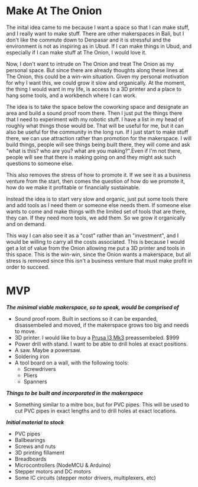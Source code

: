 # Make At The Onion

The inital idea came to me because I want a space so that I can make stuff, and I really want to make stuff.
There are other makerspaces in Bali, but I don't like the commute down to Denpasar and it is stressful and the 
environment is not as inspiring as in Ubud.
If I can make things in Ubud, and especially if I can make stuff at The Onion, I would love it. 

Now, I don't want to intrude on The Onion and treat The Onion as my personal space. But since there are already thoughts
along these lines at The Onion, this could be a win-win situation. Given my personal motivation for why I want this,
we could grow it slow and organically. At the moment, the thing I would want in my life,
is access to a 3D printer and a place to hang some tools, and a workbench where I can work.

The idea is to take the space below the coworking space and designate an area and build a sound proof room there.
Then I just put the things there that I need to experiment with my robotic stuff. I have a list in my
head of roughly what things those would be. That will be useful for me, but it can also be
useful for the community in the long run. If I just start to make stuff there, we can use attraction rather than
promotion for the makerspace. I will build things, people will see things being built there, they will come and ask 
"what is this? who are you? what are you making?".Even if I'm not there, people will see that there is making going 
on and they might ask such questions to someone else.

This also removes the stress of how to promote it. If we see it as a business venture from the start, then comes the
question of how do we promote it, how do we make it profitable or financially sustainable. 

Instead the idea is to start very slow and organic, just put some tools there and add tools as I need them
or someone else needs them. If someone else wants to come and make things with the limited set of tools that are there, they
can. If they need more tools, we add them. So we grow it organically and on demand.

This way I can also see it as a "cost" rather than an "investment", and I would be willing to carry all the costs associated.
This is because I would get a lot of value from the Onion allowing me put a 3D printer and tools in this space.
This is the win-win, since the Onion wants a makerspace, but all stress is removed since this isn't a business 
venture that must make profit in order to succeed.

# MVP

___The minimal viable makerspace, so to speak, would be comprised of___

- Sound proof room. Built in sections so it can be expanded, disassembeled and moved, if the makerspace grows too big and needs to move. 
- 3D printer. I would like to buy a [Prusa I3 Mk3](https://www.prusa3d.com/original-prusa-i3-mk3/) preassembeled. $999
- Power drill with stand. I want to be able to drill holes at exact positions.
- A saw. Maybe a powersaw.
- Soldering iron
- A tool board on a wall, with the following tools:
  - Screwdrivers
  - Pliers
  - Spanners

___Things to be built and incorporated in the makerspace___

- Something similar to a mitre box, but for PVC pipes. This will be used to cut PVC pipes in exact lengths and to drill holes at exact locations.

___Initial material to stock___

- PVC pipes
- Ballbearings
- Screws and nuts
- 3D printing fillament
- Breadboards
- Microcontrollers (NodeMCU & Arduino)
- Stepper motors and DC motors
- Some IC circuits (stepper motor drivers, multiplexers, etc)
